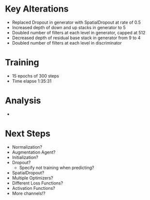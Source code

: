 Key Alterations
=======================================================================================
 - Replaced Dropout in generator with SpatialDropout at rate of 0.5
 - Increased depth of down and up stacks in generator to 5
 - Doubled number of filters at each level in generator, capped at 512
 - Decreased depth of residual base stack in generator from 9 to 4
 - Doubled number of filters at each level in discriminator

Training
=======================================================================================
 - 15 epochs of 300 steps
 - Time elapse 1:35:31

Analysis
=======================================================================================
 - 

Next Steps
=======================================================================================
 - Normalization?
 - Augmentation Agent?
 - Initialization?
 - Dropout?
    - Specify not training when predicting?
 - SpatialDropout?
 - Multiple Optimizers?
 - Different Loss Functions?
 - Activation Functions?
 - More channels!?